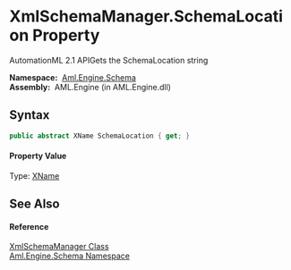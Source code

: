 XmlSchemaManager.SchemaLocation Property
========================================
AutomationML 2.1 APIGets the SchemaLocation string

  **Namespace:**  [Aml.Engine.Schema][1]  
  **Assembly:**  AML.Engine (in AML.Engine.dll)

Syntax
------

```csharp
public abstract XName SchemaLocation { get; }
```

#### Property Value
Type: [XName][2]

See Also
--------

#### Reference
[XmlSchemaManager Class][3]  
[Aml.Engine.Schema Namespace][1]  

[1]: ../README.md
[2]: https://docs.microsoft.com/dotnet/api/system.xml.linq.xname
[3]: README.md
[4]: https://www.automationml.org
[5]: ../../icons/logoShade.png